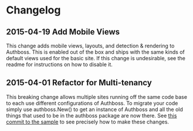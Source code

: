 Changelog
=========

## 2015-04-19 Add Mobile Views
This change adds mobile views, layouts, and detection & rendering to Authboss. This is enabled out of the box and ships with the same
kinds of default views used for the basic site. If this change is undesirable, see the readme for instructions on how to disable it.

## 2015-04-01 Refactor for Multi-tenancy
This breaking change allows multiple sites running off the same code base to each use different configurations of Authboss. To migrate
your code simply use authboss.New() to get an instance of Authboss and all the old things that used to be in the authboss package are
now there. See [this commit to the sample](https://github.com/go-authboss/authboss-sample/commit/eea55fc3b03855d4e9fb63577d72ce8ff0cd4079)
to see precisely how to make these changes.
